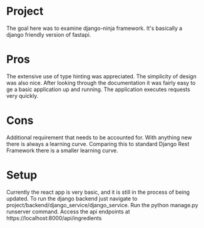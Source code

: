 # Project
The goal here was to examine django-ninja framework. It's basically a django friendly version of fastapi.

# Pros
The extensive use of type hinting was appreciated.
The simplicity of design was also nice.
After looking through the documentation it was fairly easy to ge a basic application up and running.
The application executes requests very quickly.

# Cons
Additional requirement that needs to be accounted for.
With anything new there is always a learning curve. Comparing this to standard Django Rest Framework there is a smaller learning curve.

# Setup
Currently the react app is very basic, and it is still in the process of being updated.
To run the django backend just navigate to project/backend/django_service/django_service.
Run the python manage.py runserver command.
Access the api endpoints at https://localhost:8000/api/ingredients
